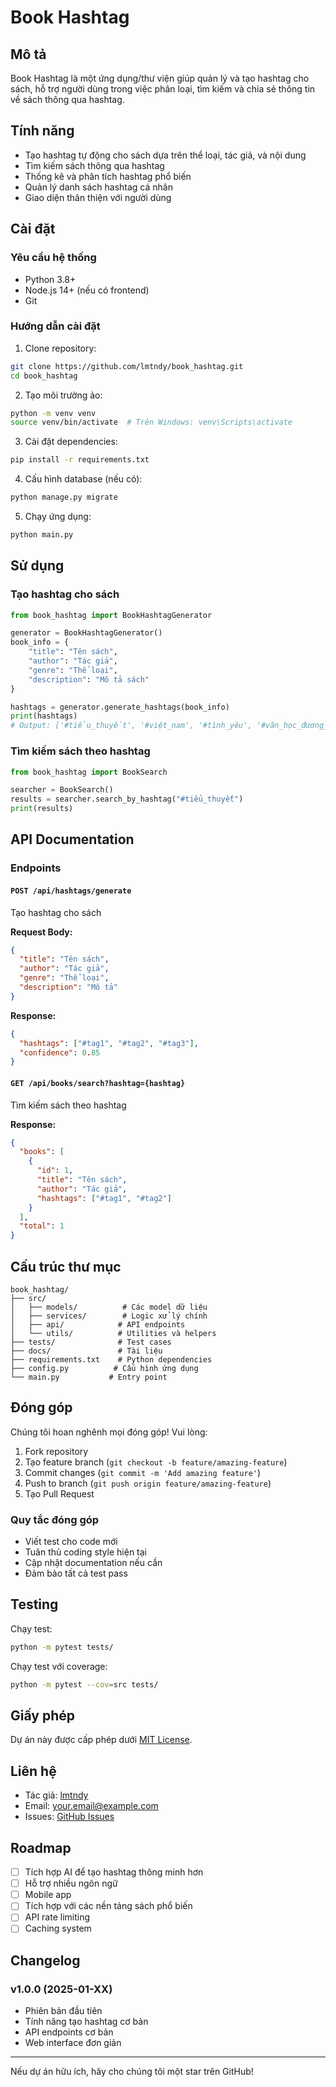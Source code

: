 # Book Hashtag

## Mô tả

Book Hashtag là một ứng dụng/thư viện giúp quản lý và tạo hashtag cho sách, hỗ trợ người dùng trong việc phân loại, tìm kiếm và chia sẻ thông tin về sách thông qua hashtag.

## Tính năng

-  Tạo hashtag tự động cho sách dựa trên thể loại, tác giả, và nội dung
-  Tìm kiếm sách thông qua hashtag
-  Thống kê và phân tích hashtag phổ biến
-  Quản lý danh sách hashtag cá nhân
-  Giao diện thân thiện với người dùng

## Cài đặt

### Yêu cầu hệ thống
- Python 3.8+
- Node.js 14+ (nếu có frontend)
- Git

### Hướng dẫn cài đặt

1. Clone repository:
```bash
git clone https://github.com/lmtndy/book_hashtag.git
cd book_hashtag
```

2. Tạo môi trường ảo:
```bash
python -m venv venv
source venv/bin/activate  # Trên Windows: venv\Scripts\activate
```

3. Cài đặt dependencies:
```bash
pip install -r requirements.txt
```

4. Cấu hình database (nếu có):
```bash
python manage.py migrate
```

5. Chạy ứng dụng:
```bash
python main.py
```

## Sử dụng

### Tạo hashtag cho sách

```python
from book_hashtag import BookHashtagGenerator

generator = BookHashtagGenerator()
book_info = {
    "title": "Tên sách",
    "author": "Tác giả",
    "genre": "Thể loại",
    "description": "Mô tả sách"
}

hashtags = generator.generate_hashtags(book_info)
print(hashtags)
# Output: ['#tiểu_thuyết', '#việt_nam', '#tình_yêu', '#văn_học_đương_đại']
```

### Tìm kiếm sách theo hashtag

```python
from book_hashtag import BookSearch

searcher = BookSearch()
results = searcher.search_by_hashtag("#tiểu_thuyết")
print(results)
```

## API Documentation

### Endpoints

#### `POST /api/hashtags/generate`
Tạo hashtag cho sách

**Request Body:**
```json
{
  "title": "Tên sách",
  "author": "Tác giả", 
  "genre": "Thể loại",
  "description": "Mô tả"
}
```

**Response:**
```json
{
  "hashtags": ["#tag1", "#tag2", "#tag3"],
  "confidence": 0.85
}
```

#### `GET /api/books/search?hashtag={hashtag}`
Tìm kiếm sách theo hashtag

**Response:**
```json
{
  "books": [
    {
      "id": 1,
      "title": "Tên sách",
      "author": "Tác giả",
      "hashtags": ["#tag1", "#tag2"]
    }
  ],
  "total": 1
}
```

## Cấu trúc thư mục

```
book_hashtag/
├── src/
│   ├── models/          # Các model dữ liệu
│   ├── services/        # Logic xử lý chính
│   ├── api/            # API endpoints
│   └── utils/          # Utilities và helpers
├── tests/              # Test cases
├── docs/               # Tài liệu
├── requirements.txt    # Python dependencies
├── config.py          # Cấu hình ứng dụng
└── main.py           # Entry point
```

## Đóng góp

Chúng tôi hoan nghênh mọi đóng góp! Vui lòng:

1. Fork repository
2. Tạo feature branch (`git checkout -b feature/amazing-feature`)
3. Commit changes (`git commit -m 'Add amazing feature'`)
4. Push to branch (`git push origin feature/amazing-feature`)
5. Tạo Pull Request

### Quy tắc đóng góp
- Viết test cho code mới
- Tuân thủ coding style hiện tại
- Cập nhật documentation nếu cần
- Đảm bảo tất cả test pass

## Testing

Chạy test:
```bash
python -m pytest tests/
```

Chạy test với coverage:
```bash
python -m pytest --cov=src tests/
```

## Giấy phép

Dự án này được cấp phép dưới [MIT License](LICENSE).

## Liên hệ

- Tác giả: [lmtndy](https://github.com/lmtndy)
- Email: your.email@example.com
- Issues: [GitHub Issues](https://github.com/lmtndy/book_hashtag/issues)

## Roadmap

- [ ] Tích hợp AI để tạo hashtag thông minh hơn
- [ ] Hỗ trợ nhiều ngôn ngữ
- [ ] Mobile app
- [ ] Tích hợp với các nền tảng sách phổ biến
- [ ] API rate limiting
- [ ] Caching system

## Changelog

### v1.0.0 (2025-01-XX)
- Phiên bản đầu tiên
- Tính năng tạo hashtag cơ bản
- API endpoints cơ bản
- Web interface đơn giản

---

 Nếu dự án hữu ích, hãy cho chúng tôi một star trên GitHub!
